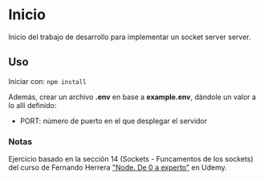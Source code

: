 # Inicio

Inicio del trabajo de desarrollo para implementar un socket server server.

## Uso

Iniciar con: `npm install`

Además, crear un archivo **.env** en base a **example.env**, dándole un valor a lo allí definido:

- PORT: número de puerto en el que desplegar el servidor

### Notas

Ejercicio basado en la sección 14 (Sockets - Funcamentos de los sockets) del curso de Fernando Herrera ["Node. De 0 a experto"](https://www.udemy.com/course/node-de-cero-a-experto/) en Udemy.
